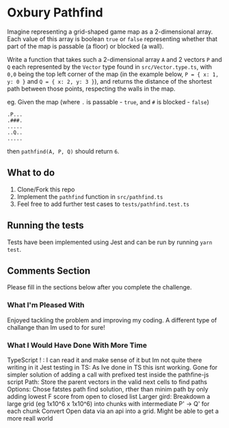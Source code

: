 # Oxbury Pathfind

Imagine representing a grid-shaped game map as a 2-dimensional array. Each value of this array is
boolean `true` or `false` representing whether that part of the map is passable (a floor) or blocked
(a wall).

Write a function that takes such a 2-dimensional array `A` and 2 vectors `P` and `Q` each represented by the `Vector` type found in `src/Vector.type.ts`, with `0,0` being the top left corner of the map (in the example below, `P = { x: 1, y: 0 }` and `Q = { x: 2, y: 3 }`), and returns the distance of the shortest path between those points, respecting the walls in the map.

eg. Given the map (where `.` is passable - `true`, and `#` is blocked - `false`)

```
.P...
.###.
.....
..Q..
.....
```

then `pathfind(A, P, Q)` should return `6`.

## What to do

1. Clone/Fork this repo
2. Implement the `pathfind` function in `src/pathfind.ts`
3. Feel free to add further test cases to `tests/pathfind.test.ts`

## Running the tests

Tests have been implemented using Jest and can be run by running `yarn test`.

## Comments Section

Please fill in the sections below after you complete the challenge.

### What I'm Pleased With
Enjoyed tackling the problem and improving my coding.
A different type of challange than Im used to for sure!

### What I Would Have Done With More Time
TypeScript ! : I can read it and make sense of it but Im not quite there writing in it
Jest testing in TS: As Ive done in TS this isnt working. Gone for simpler solution of adding a call with prefixed test inside the pathfine-js script
Path: Store the parent vectors in the valid next cells to find paths
Options: Chose fatstes path find solution, rther than minim path by only adding lowest F score from open to closed list
Larger gird: Breakdown a large grid (eg 1x10^6 x 1x10^6) into chunks with intermediate P' -> Q' for each chunk
Convert Open data via an api into a grid. Might be able to get a more reall world

